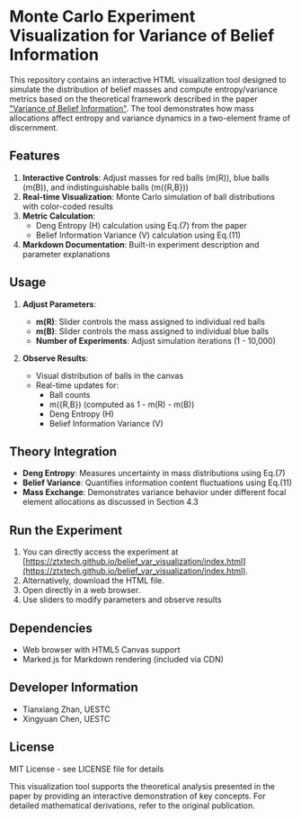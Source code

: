 
# Monte Carlo Experiment Visualization for Variance of Belief Information

This repository contains an interactive HTML visualization tool designed to simulate the distribution of belief masses and compute entropy/variance metrics based on the theoretical framework described in the paper ["Variance of Belief Information"](https://github.com/). The tool demonstrates how mass allocations affect entropy and variance dynamics in a two-element frame of discernment.

## Features
1. **Interactive Controls**: Adjust masses for red balls (m(R)), blue balls (m(B)), and indistinguishable balls (m({R,B}))
2. **Real-time Visualization**: Monte Carlo simulation of ball distributions with color-coded results
3. **Metric Calculation**: 
   - Deng Entropy (H) calculation using Eq.(7) from the paper
   - Belief Information Variance (V) calculation using Eq.(11)
4. **Markdown Documentation**: Built-in experiment description and parameter explanations

## Usage
1. **Adjust Parameters**:
   - **m(R)**: Slider controls the mass assigned to individual red balls
   - **m(B)**: Slider controls the mass assigned to individual blue balls
   - **Number of Experiments**: Adjust simulation iterations (1 - 10,000)
   
2. **Observe Results**:
   - Visual distribution of balls in the canvas
   - Real-time updates for:
     - Ball counts
     - m({R,B}) (computed as 1 - m(R) - m(B))
     - Deng Entropy (H)
     - Belief Information Variance (V)

## Theory Integration
- **Deng Entropy**: Measures uncertainty in mass distributions using Eq.(7)
- **Belief Variance**: Quantifies information content fluctuations using Eq.(11)
- **Mass Exchange**: Demonstrates variance behavior under different focal element allocations as discussed in Section 4.3

## Run the Experiment
1. You can directly access the experiment at [https://ztxtech.github.io/belief_var_visualization/index.html](https://ztxtech.github.io/belief_var_visualization/index.html).
2. Alternatively, download the HTML file.
3. Open directly in a web browser.
4. Use sliders to modify parameters and observe results

## Dependencies
- Web browser with HTML5 Canvas support
- Marked.js for Markdown rendering (included via CDN)

## Developer Information
- Tianxiang Zhan, UESTC
- Xingyuan Chen, UESTC

## License
MIT License - see LICENSE file for details

This visualization tool supports the theoretical analysis presented in the paper by providing an interactive demonstration of key concepts. For detailed mathematical derivations, refer to the original publication.